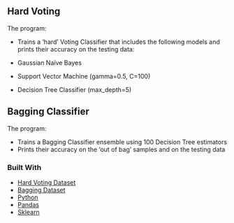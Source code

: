 <!-- GETTING STARTED -->
## Hard Voting

The program:

- Trains a ‘hard’ Voting Classifier that includes the following models and prints their accuracy on the testing data:

 - Gaussian Naïve Bayes
 - Support Vector Machine (gamma=0.5, C=100)
 - Decision Tree Classifier (max_depth=5)

## Bagging Classifier

The program:

- Trains a Bagging Classifier ensemble using 100 Decision Tree estimators
- Prints their accuracy on the ‘out of bag’ samples and on the testing data

### Built With
* [Hard Voting Dataset](https://archive.ics.uci.edu/ml/machine-learning-databases/undocumented/connectionist-bench/sonar/sonar.all-data ) 
* [Bagging Dataset](https://archive.ics.uci.edu/ml/machine-learning-databases/undocumented/connectionist-bench/sonar/sonar.all-data ) 
* [Python](https://reactjs.org/)
* [Pandas](https://pandas.pydata.org/)
* [Sklearn](https://scikit-learn.org/)
